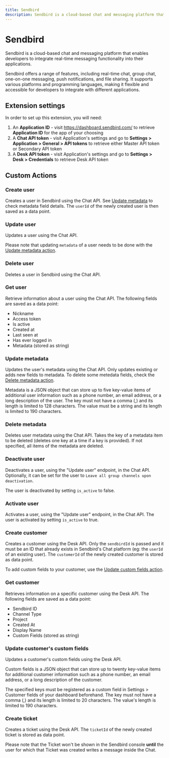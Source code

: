 ```yaml
---
title: Sendbird
description: Sendbird is a cloud-based chat and messaging platform that enables developers to integrate real-time messaging functionality into their applications.
---
```


# Sendbird

Sendbird is a cloud-based chat and messaging platform that enables developers to integrate real-time messaging functionality into their applications.

Sendbird offers a range of features, including real-time chat, group chat, one-on-one messaging, push notifications, and file sharing. It supports various platforms and programming languages, making it flexible and accessible for developers to integrate with different applications.

## Extension settings

In order to set up this extension, you will need:

1. An **Application ID** - visit https://dashboard.sendbird.com/ to retrieve **Application ID** for the app of your choosing
2. A **Chat API token** - visit Application's settings and go to **Settings > Application > General > API tokens** to retrieve either Master API token or Secondary API token
3. A **Desk API token** - visit Application's settings and go to **Settings > Desk > Credentials** to retrieve Desk API token

## Custom Actions

### Create user

Creates a user in Sendbird using the Chat API. See [Update metadata](#update-metadata) to check metadata field details. The `userId` of the newly created user is then saved as a data point.

### Update user

Updates a user using the Chat API.

Please note that updating `metadata` of a user needs to be done with the [Update metadata action](#update-metadata).

### Delete user

Deletes a user in Sendbird using the Chat API.

### Get user

Retrieve information about a user using the Chat API. The following fields are saved as a data point:

- Nickname
- Access token
- Is active
- Created at
- Last seen at
- Has ever logged in
- Metadata (stored as string)

### Update metadata

Updates the user's metadata using the Chat API. Only updates existing or adds new fields to metadata. To delete some metedata fields, check the [Delete metadata action](#delete-metadata).

Metadata is a JSON object that can store up to five key-value items of additional user information such as a phone number, an email address, or a long description of the user. The key must not have a comma (,) and its length is limited to 128 characters. The value must be a string and its length is limited to 190 characters.

### Delete metadata

Deletes user metadata using the Chat API. Takes the key of a metadata item to be deleted (deletes one key at a time if a key is provided). If not specified, all items of the metadata are deleted.

### Deactivate user

Deactivates a user, using the "Update user" endpoint, in the Chat API. Optionally, it can be set for the user to `Leave all group channels upon deactivation`.

The user is deactivated by setting `is_active` to false.

### Activate user

Activates a user, using the "Update user" endpoint, in the Chat API. The user is activated by setting `is_active` to true.

### Create customer

Creates a customer using the Desk API. Only the `sendbirdId` is passed and it must be an ID that already exists in Sendbird's Chat platform (eg: the `userId` of an existing user). The `customerId` of the newly created customer is stored as data point.

To add custom fields to your customer, use the [Update custom fields action](#update-customers-custom-fields).

### Get customer

Retrieves information on a specific customer using the Desk API. The following fields are saved as a data point:

- Sendbird ID
- Channel Type
- Project
- Created At
- Display Name
- Custom Fields (stored as string)

### Update customer's custom fields

Updates a customer's custom fields using the Desk API.

Custom fields is a JSON object that can store up to twenty key-value items for additional customer information such as a phone number, an email address, or a long description of the customer.

The specified keys must be registered as a custom field in Settings > Customer fields of your dashboard beforehand. The key must not have a comma (,) and its length is limited to 20 characters. The value's length is limited to 190 characters.

### Create ticket

Creates a ticket using the Desk API. The `ticketId` of the newly created ticket is stored as data point.

Please note that the Ticket won't be shown in the Sendbird console **until** the user for which that Ticket was created writes a message inside the Chat.

